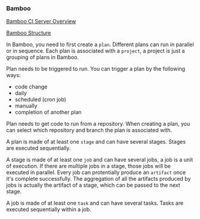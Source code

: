 ### Bamboo

[Bamboo CI Server Overview](https://confluence.atlassian.com/bamboo/files/289277285/289342279/2/1426549208892/CI+overview.png)

[Bamboo Structure](https://confluence.atlassian.com/bamboo/files/289277285/319619101/1/1359074967455/BambooPlanAnatomy.png)

In Bamboo, you need to first create a `plan`. Different plans can run in parallel or in sequence. Each plan is associated with a `project`, a project is just a grouping of plans in Bamboo.

Plan needs to be triggered to run. You can trigger a plan by the following ways:

- code change
- daily
- scheduled (cron job)
- manually
- completion of another plan

Plan needs to get code to run from a repository. When creating a plan, you can select which repository and branch the plan is associated with.

A plan is made of at least one `stage` and can have several stages. Stages are executed sequentially.

A stage is made of at least one `job` and can have several jobs, a job is a unit of execution. If there are multiple jobs in a stage, those jobs will be executed in parallel. Every job can protentially produce an `artifact` once it's complete successfully. The aggregation of all the artifacts produced by jobs is actually the artifact of a stage, which can be passed to the next stage.

A job is made of at least one `task` and can have several tasks. Tasks are executed sequentially within a job.
